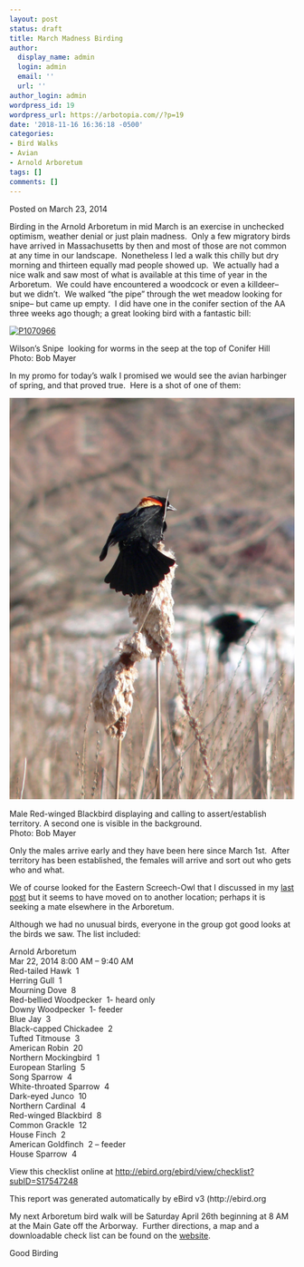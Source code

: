 ```yaml
---
layout: post
status: draft
title: March Madness Birding
author:
  display_name: admin
  login: admin
  email: ''
  url: ''
author_login: admin
wordpress_id: 19
wordpress_url: https://arbotopia.com//?p=19
date: '2018-11-16 16:36:18 -0500'
categories:
- Bird Walks
- Avian
- Arnold Arboretum
tags: []
comments: []
---
```




<p>Posted on March 23, 2014</a></p>





<p>Birding in the Arnold Arboretum in mid March is an exercise in unchecked optimism, weather denial or just plain madness.&nbsp; Only a few migratory birds have arrived in Massachusetts by then and most of those are not common at any time in our landscape.&nbsp; Nonetheless I led a walk this chilly but dry morning and thirteen equally mad people showed up.&nbsp; We actually had a nice walk and saw most of what is available at this time of year in the Arboretum.&nbsp; We could have encountered a woodcock or even a killdeer&ndash;&nbsp; but we didn&rsquo;t.&nbsp; We walked &ldquo;the pipe&rdquo; through the wet meadow looking for snipe&ndash; but came up empty.&nbsp; I did have one in the conifer section of the AA three weeks ago though; a great looking bird with a fantastic bill:</p>


<p><!-- wp:image {"id":789,"linkDestination":"custom"} --></p>
 <a href="https://web.archive.org/web/20140426104415/http://www.arbotopia.com/wp-content/uploads/2014/03/P1070966.jpg"><img src="https://web.archive.org/web/20140426104415im_/http://www.arbotopia.com/wp-content/uploads/2014/03/P1070966.jpg" alt="P1070966" class="wp-image-789"/></a> 





<p>Wilson&rsquo;s Snipe&nbsp; looking for worms in the seep at the top of Conifer Hill<br>Photo: Bob Mayer</p>





<p>In my promo for today&rsquo;s walk I promised we would see the avian harbinger of spring, and that proved true.&nbsp; Here is a shot of one of them:</p>


<p><!-- wp:image {"id":184} --></p>
 <img src="/images/2018/11/P1130421-728x1024.jpg" alt="" class="wp-image-184"/> 





<p>Male Red-winged Blackbird displaying and calling to assert/establish territory. A second one is visible in the background.<br>Photo: Bob Mayer</p>





<p>Only the males arrive early and they have been here since March 1st.&nbsp; After territory has been established, the females will arrive and sort out who gets who and what.</p>





<p>We of course looked for the Eastern Screech-Owl that I discussed in my&nbsp;<a href="https://web.archive.org/web/20140426104415/http://www.arbotopia.com/arboretum-owls-update-2014/">last post</a>&nbsp;but it seems to have moved on to another location; perhaps it is seeking a mate elsewhere in the Arboretum.</p>





<p>Although we had no unusual birds, everyone in the group got good looks at the birds we saw. The list included:</p>





<p>Arnold Arboretum<br>Mar 22, 2014 8:00 AM &ndash; 9:40 AM<br>Red-tailed Hawk&nbsp; 1<br>Herring Gull&nbsp; 1<br>Mourning Dove&nbsp; 8<br>Red-bellied Woodpecker&nbsp; 1- heard only<br>Downy Woodpecker&nbsp; 1- feeder<br>Blue Jay&nbsp; 3<br>Black-capped Chickadee&nbsp; 2<br>Tufted Titmouse&nbsp; 3<br>American Robin&nbsp; 20<br>Northern Mockingbird&nbsp; 1<br>European Starling&nbsp; 5<br>Song Sparrow&nbsp; 4<br>White-throated Sparrow&nbsp; 4<br>Dark-eyed Junco&nbsp; 10<br>Northern Cardinal&nbsp; 4<br>Red-winged Blackbird&nbsp; 8<br>Common Grackle&nbsp; 12<br>House Finch&nbsp; 2<br>American Goldfinch&nbsp; 2 &ndash; feeder<br>House Sparrow&nbsp; 4</p>





<p>View this checklist online at <a href="http://ebird.org/ebird/view/checklist?subID=S17547248">http://ebird.org/ebird/view/checklist?subID=S17547248</a></p>





<p>This report was generated automatically by eBird v3 (http://ebird.org</p>





<p>My next Arboretum bird walk will be Saturday April 26th beginning at 8 AM at the Main Gate off the Arborway.&nbsp; Further directions, a map and a downloadable check list can be found on the&nbsp;<a href="https://web.archive.org/web/20140426104415/http://http//arboretum.harvard.edu/visit/wildlife/">website</a>.</p>





<p>Good Birding<a href="https://web.archive.org/web/20140426104415/http://www.arbotopia.com:80/#"><br></a></p>



